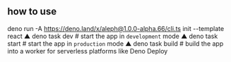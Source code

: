## how to use
deno run -A https://deno.land/x/aleph@1.0.0-alpha.66/cli.ts init --template react
▲ deno task dev    # start the app in `development` mode
▲ deno task start  # start the app in `production` mode
▲ deno task build  # build the app into a worker for serverless platforms like Deno Deploy
